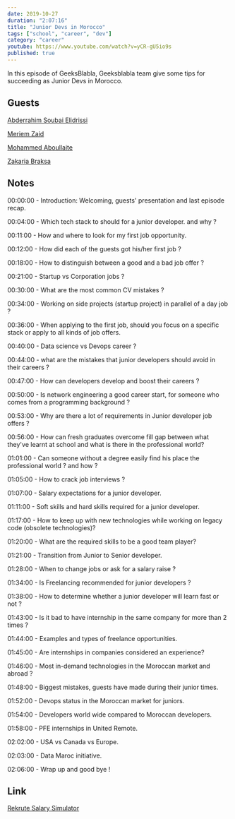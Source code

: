 ```yaml
---
date: 2019-10-27
duration: "2:07:16"
title: "Junior Devs in Morocco"
tags: ["school", "career", "dev"]
category: "career"
youtube: https://www.youtube.com/watch?v=yCR-gU5io9s
published: true
---
```


In this episode of GeeksBlabla, Geeksblabla team give some tips for succeeding as Junior Devs in Morocco.

## Guests

[Abderrahim Soubai Elidrissi](https://twitter.com/soub4i)

[Meriem Zaid](https://twitter.com/_iMeriem)

[Mohammed Aboullaite](https://twitter.com/laytoun)

[Zakaria Braksa](https://www.facebook.com/profile.php?id=100004033238021)

## Notes

00:00:00 - Introduction: Welcoming, guests' presentation and last episode recap.

00:04:00 - Which tech stack to should for a junior developer. and why ?

00:11:00 - How and where to look for my first job opportunity.

00:12:00 - How did each of the guests got his/her first job ?

00:18:00 - How to distinguish between a good and a bad job offer ?

00:21:00 - Startup vs Corporation jobs ?

00:30:00 - What are the most common CV mistakes ?

00:34:00 - Working on side projects (startup project) in parallel of a day job ?

00:36:00 - When applying to the first job, should you focus on a specific stack or apply to all kinds of job offers.

00:40:00 - Data science vs Devops career ?

00:44:00 - what are the mistakes that junior developers should avoid in their careers ?

00:47:00 - How can developers develop and boost their careers ?

00:50:00 - Is network engineering a good career start, for someone who comes from a programming background ?

00:53:00 - Why are there a lot of requirements in Junior developer job offers ?

00:56:00 - How can fresh graduates overcome fill gap between what they've learnt at school and what is there in the professional world?

01:01:00 - Can someone without a degree easily find his place the professional world ? and how ?

01:05:00 - How to crack job interviews ?

01:07:00 - Salary expectations for a junior developer.

01:11:00 - Soft skills and hard skills required for a junior developer.

01:17:00 - How to keep up with new technologies while working on legacy code (obsolete technologies)?

01:20:00 - What are the required skills to be a good team player?

01:21:00 - Transition from Junior to Senior developer.

01:28:00 - When to change jobs or ask for a salary raise ?

01:34:00 - Is Freelancing recommended for junior developers ?

01:38:00 - How to determine whether a junior developer will learn fast or not ?

01:43:00 - Is it bad to have internship in the same company for more than 2 times ?

01:44:00 - Examples and types of freelance opportunities.

01:45:00 - Are internships in companies considered an experience?

01:46:00 - Most in-demand technologies in the Moroccan market and abroad ?

01:48:00 - Biggest mistakes, guests have made during their junior times.

01:52:00 - Devops status in the Moroccan market for juniors.

01:54:00 - Developers world wide compared to Moroccan developers.

01:58:00 - PFE internships in United Remote.

02:02:00 - USA vs Canada vs Europe.

02:03:00 - Data Maroc initiative.

02:06:00 - Wrap up and good bye !

## Link

[Rekrute Salary Simulator](https://www.rekrute.com/salaire-simulateur-maroc.html)
